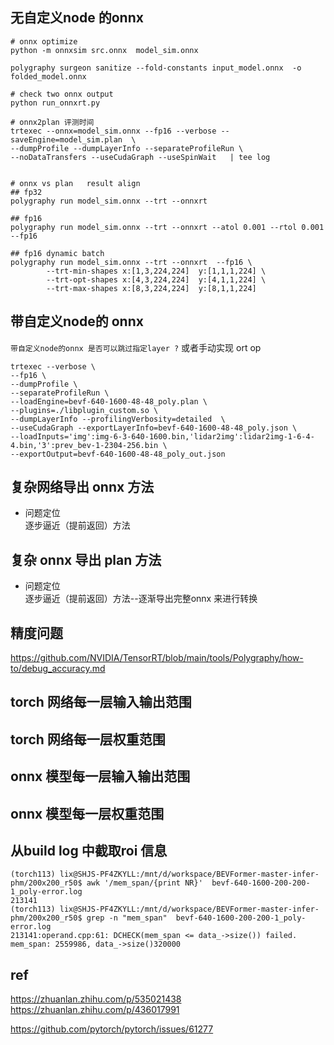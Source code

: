## 无自定义node 的onnx    
```shell  
# onnx optimize   
python -m onnxsim src.onnx  model_sim.onnx

polygraphy surgeon sanitize --fold-constants input_model.onnx  -o folded_model.onnx

# check two onnx output  
python run_onnxrt.py     

# onnx2plan 评测时间    
trtexec --onnx=model_sim.onnx --fp16 --verbose --saveEngine=model_sim.plan  \
--dumpProfile --dumpLayerInfo --separateProfileRun \
--noDataTransfers --useCudaGraph --useSpinWait   | tee log


# onnx vs plan   result align     
## fp32  
polygraphy run model_sim.onnx --trt --onnxrt   

## fp16
polygraphy run model_sim.onnx --trt --onnxrt --atol 0.001 --rtol 0.001 --fp16

## fp16 dynamic batch    
polygraphy run model_sim.onnx --trt --onnxrt  --fp16 \
        --trt-min-shapes x:[1,3,224,224]  y:[1,1,1,224] \
        --trt-opt-shapes x:[4,3,224,224]  y:[4,1,1,224] \
        --trt-max-shapes x:[8,3,224,224]  y:[8,1,1,224]  

```

## 带自定义node的 onnx    
`带自定义node的onnx 是否可以跳过指定layer ?`  或者手动实现 ort op    


```shell 
trtexec --verbose \
--fp16 \
--dumpProfile \
--separateProfileRun \
--loadEngine=bevf-640-1600-48-48_poly.plan \
--plugins=./libplugin_custom.so \
--dumpLayerInfo --profilingVerbosity=detailed  \
--useCudaGraph --exportLayerInfo=bevf-640-1600-48-48_poly.json \
--loadInputs='img':img-6-3-640-1600.bin,'lidar2img':lidar2img-1-6-4-4.bin,'3':prev_bev-1-2304-256.bin \
--exportOutput=bevf-640-1600-48-48_poly_out.json
```


## 复杂网络导出 onnx 方法      

+ 问题定位  
逐步逼近（提前返回）方法      

## 复杂 onnx 导出 plan 方法      
+ 问题定位  
逐步逼近（提前返回）方法--逐渐导出完整onnx 来进行转换        


## 精度问题   
https://github.com/NVIDIA/TensorRT/blob/main/tools/Polygraphy/how-to/debug_accuracy.md    

## torch 网络每一层输入输出范围  

## torch 网络每一层权重范围    

## onnx 模型每一层输入输出范围   

## onnx 模型每一层权重范围     

##  从build log 中截取roi 信息  
```
(torch113) lix@SHJS-PF4ZKYLL:/mnt/d/workspace/BEVFormer-master-infer-phm/200x200_r50$ awk '/mem_span/{print NR}'  bevf-640-1600-200-200-1_poly-error.log
213141
(torch113) lix@SHJS-PF4ZKYLL:/mnt/d/workspace/BEVFormer-master-infer-phm/200x200_r50$ grep -n "mem_span"  bevf-640-1600-200-200-1_poly-error.log
213141:operand.cpp:61: DCHECK(mem_span <= data_->size()) failed. mem_span: 2559986, data_->size()320000
```

## ref  
https://zhuanlan.zhihu.com/p/535021438   
https://zhuanlan.zhihu.com/p/436017991   

https://github.com/pytorch/pytorch/issues/61277    
